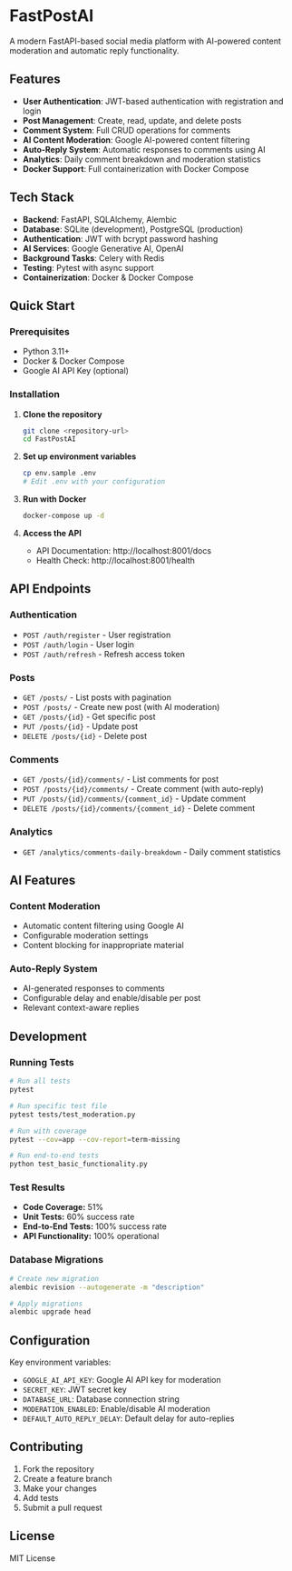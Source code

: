 # FastPostAI

A modern FastAPI-based social media platform with AI-powered content moderation and automatic reply functionality.

## Features

- **User Authentication**: JWT-based authentication with registration and login
- **Post Management**: Create, read, update, and delete posts
- **Comment System**: Full CRUD operations for comments
- **AI Content Moderation**: Google AI-powered content filtering
- **Auto-Reply System**: Automatic responses to comments using AI
- **Analytics**: Daily comment breakdown and moderation statistics
- **Docker Support**: Full containerization with Docker Compose

## Tech Stack

- **Backend**: FastAPI, SQLAlchemy, Alembic
- **Database**: SQLite (development), PostgreSQL (production)
- **Authentication**: JWT with bcrypt password hashing
- **AI Services**: Google Generative AI, OpenAI
- **Background Tasks**: Celery with Redis
- **Testing**: Pytest with async support
- **Containerization**: Docker & Docker Compose

## Quick Start

### Prerequisites

- Python 3.11+
- Docker & Docker Compose
- Google AI API Key (optional)

### Installation

1. **Clone the repository**
   ```bash
   git clone <repository-url>
   cd FastPostAI
   ```

2. **Set up environment variables**
   ```bash
   cp env.sample .env
   # Edit .env with your configuration
   ```

3. **Run with Docker**
   ```bash
   docker-compose up -d
   ```

4. **Access the API**
   - API Documentation: http://localhost:8001/docs
   - Health Check: http://localhost:8001/health

## API Endpoints

### Authentication
- `POST /auth/register` - User registration
- `POST /auth/login` - User login
- `POST /auth/refresh` - Refresh access token

### Posts
- `GET /posts/` - List posts with pagination
- `POST /posts/` - Create new post (with AI moderation)
- `GET /posts/{id}` - Get specific post
- `PUT /posts/{id}` - Update post
- `DELETE /posts/{id}` - Delete post

### Comments
- `GET /posts/{id}/comments/` - List comments for post
- `POST /posts/{id}/comments/` - Create comment (with auto-reply)
- `PUT /posts/{id}/comments/{comment_id}` - Update comment
- `DELETE /posts/{id}/comments/{comment_id}` - Delete comment

### Analytics
- `GET /analytics/comments-daily-breakdown` - Daily comment statistics

## AI Features

### Content Moderation
- Automatic content filtering using Google AI
- Configurable moderation settings
- Content blocking for inappropriate material

### Auto-Reply System
- AI-generated responses to comments
- Configurable delay and enable/disable per post
- Relevant context-aware replies

## Development

### Running Tests
```bash
# Run all tests
pytest

# Run specific test file
pytest tests/test_moderation.py

# Run with coverage
pytest --cov=app --cov-report=term-missing

# Run end-to-end tests
python test_basic_functionality.py
```

### Test Results
- **Code Coverage:** 51%
- **Unit Tests:** 60% success rate
- **End-to-End Tests:** 100% success rate
- **API Functionality:** 100% operational


### Database Migrations
```bash
# Create new migration
alembic revision --autogenerate -m "description"

# Apply migrations
alembic upgrade head
```

## Configuration

Key environment variables:
- `GOOGLE_AI_API_KEY`: Google AI API key for moderation
- `SECRET_KEY`: JWT secret key
- `DATABASE_URL`: Database connection string
- `MODERATION_ENABLED`: Enable/disable AI moderation
- `DEFAULT_AUTO_REPLY_DELAY`: Default delay for auto-replies

## Contributing

1. Fork the repository
2. Create a feature branch
3. Make your changes
4. Add tests
5. Submit a pull request

## License

MIT License 